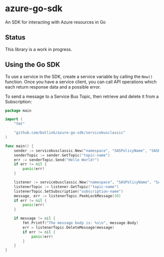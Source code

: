 # azure-go-sdk
An SDK for interacting with Azure resources in Go

## Status

This library is a work in progress.  

## Using the Go SDK

To use a service in the SDK, create a service variable by calling the `New()`
function. Once you have a service client, you can call API operations which each
return response data and a possible error.

To send a message to a Service Bus Topic, then retrieve and delete it from a Subscription:

```go
package main

import (
	"fmt"

	"github.com/botlink/azure-go-sdk/servicebusclassic"
)

func main() {
	sender := servicebusclassic.New("namespace", "SASPolicyName", "SASKey")
	senderTopic := sender.GetTopic("topic-name")
	err := senderTopic.Send("Hello World!")
	if err != nil {
		panic(err)
	}

	listener := servicebusclassic.New("namespace", "SASPolicyName", "SASKey")
	listenerTopic := listener.GetTopic("topic-name")
	listenerTopic.SetSubscription("subscription-name")
	message, err := listenerTopic.PeekLockMessage(30)
	if err != nil {
		panic(err)
	}

	if message != nil {
		fmt.Printf("The message body is: %s\n", message.Body)
		err = listenerTopic.DeleteMessage(message)
		if err != nil {
			panic(err)
		}
	}
}
```
